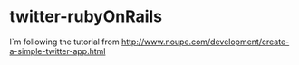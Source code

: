# twitter-rubyOnRails

I`m following the tutorial from http://www.noupe.com/development/create-a-simple-twitter-app.html
